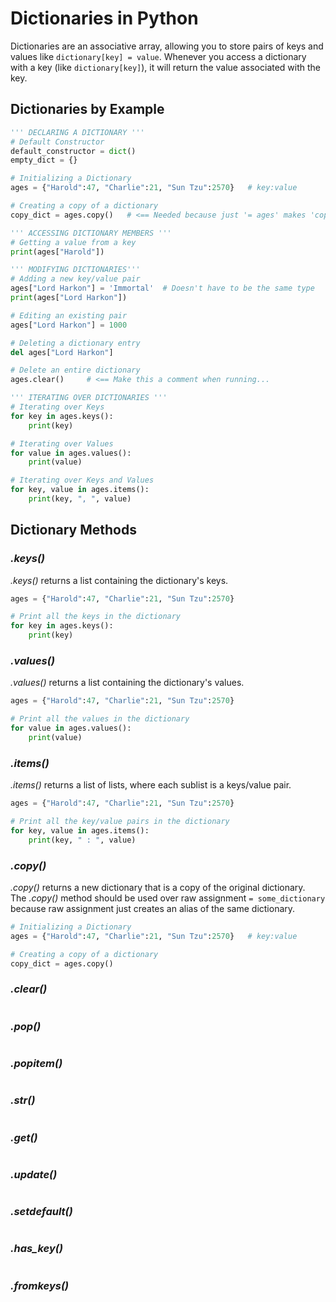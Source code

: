 # Dictionaries in Python
Dictionaries are an associative array, allowing you to store pairs of keys and values like `dictionary[key] = value`. Whenever you access a dictionary with a key (like `dictionary[key]`), it will
return the value associated with the key.

## Dictionaries by Example

```Python
''' DECLARING A DICTIONARY '''
# Default Constructor
default_constructor = dict()
empty_dict = {}

# Initializing a Dictionary
ages = {"Harold":47, "Charlie":21, "Sun Tzu":2570}   # key:value

# Creating a copy of a dictionary
copy_dict = ages.copy()   # <== Needed because just '= ages' makes 'copy_dict' an alias of 'ages'

''' ACCESSING DICTIONARY MEMBERS '''
# Getting a value from a key
print(ages["Harold"])

''' MODIFYING DICTIONARIES'''
# Adding a new key/value pair
ages["Lord Harkon"] = 'Immortal'  # Doesn't have to be the same type
print(ages["Lord Harkon"])

# Editing an existing pair
ages["Lord Harkon"] = 1000

# Deleting a dictionary entry
del ages["Lord Harkon"]

# Delete an entire dictionary
ages.clear()     # <== Make this a comment when running...

''' ITERATING OVER DICTIONARIES '''
# Iterating over Keys
for key in ages.keys():
    print(key)

# Iterating over Values
for value in ages.values():
    print(value)

# Iterating over Keys and Values
for key, value in ages.items():
    print(key, ", ", value)
```

## Dictionary Methods

### _.keys()_
_.keys()_ returns a list containing the dictionary's keys.

```Python
ages = {"Harold":47, "Charlie":21, "Sun Tzu":2570} 

# Print all the keys in the dictionary
for key in ages.keys():
    print(key)
```

### _.values()_
_.values()_ returns a list containing the dictionary's values.

```Python
ages = {"Harold":47, "Charlie":21, "Sun Tzu":2570} 

# Print all the values in the dictionary
for value in ages.values():
    print(value)
```

### _.items()_
_.items()_ returns a list of lists, where each sublist is a keys/value pair.

```Python
ages = {"Harold":47, "Charlie":21, "Sun Tzu":2570} 

# Print all the key/value pairs in the dictionary
for key, value in ages.items():
    print(key, " : ", value)
```

### _.copy()_
_.copy()_ returns a new dictionary that is a copy of the original dictionary. <br />
The _.copy()_ method should be used over raw assignment `= some_dictionary` because raw assignment just creates an alias of the same dictionary.

```Python
# Initializing a Dictionary
ages = {"Harold":47, "Charlie":21, "Sun Tzu":2570}   # key:value

# Creating a copy of a dictionary
copy_dict = ages.copy()
```

### _.clear()_

```Python

```

### _.pop()_

```Python

```

### _.popitem()_

```Python

```

### _.str()_

```Python

```

### _.get()_

```Python

```

### _.update()_

```Python

```

### _.setdefault()_

```Python

```

### _.has\_key()_

```Python

```

### _.fromkeys()_

```Python

```
